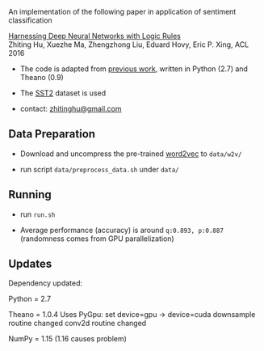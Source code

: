 An implementation of the following paper in application of sentiment classification

[Harnessing Deep Neural Networks with Logic Rules](https://arxiv.org/abs/1603.06318)  
Zhiting Hu, Xuezhe Ma, Zhengzhong Liu, Eduard Hovy, Eric P. Xing, ACL 2016

  * The code is adapted from [previous work](https://github.com/yoonkim/CNN_sentence), written in Python (2.7) and Theano (0.9)

  * The [SST2](http://nlp.stanford.edu/sentiment/treebank.html) dataset is used

  * contact: zhitinghu@gmail.com

## Data Preparation ##

  * Download and uncompress the pre-trained [word2vec](https://drive.google.com/file/d/0B7XkCwpI5KDYNlNUTTlSS21pQmM/edit) to `data/w2v/`

  * run script `data/preprocess_data.sh` under `data/`

## Running ##

  * run `run.sh`

  * Average performance (accuracy) is around `q:0.893, p:0.887` (randomness comes from GPU parallelization)

## Updates ##

Dependency updated:

Python = 2.7

Theano = 1.0.4
Uses PyGpu: set device=gpu -> device=cuda
downsample routine changed
conv2d routine changed

NumPy = 1.15 
(1.16 causes problem)


